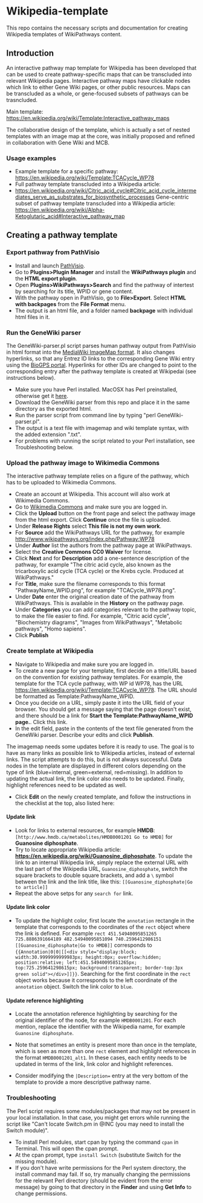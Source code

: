 # Wikipedia-template
This repo contains the necessary scripts and documentation for creating Wikipedia templates of WikiPathways content.

## Introduction
An interactive pathway map template for Wikipedia has been developed that can be used to create pathway-specific maps that can be transcluded into relevant Wikipedia pages. Interactive pathway maps have clickable nodes which link to either Gene Wiki pages, or other public resources. Maps can be transcluded as a whole, or gene-focused subsets of pathways can be trasncluded. 

Main template: https://en.wikipedia.org/wiki/Template:Interactive_pathway_maps

The collaborative design of the template, which is actually a set of nested templates with an image map at the core, was initially proposed and refined in collaboration with Gene Wiki and MCB. 

### Usage examples
* Example template for a specific pathway: https://en.wikipedia.org/wiki/Template:TCACycle_WP78
* Full pathway template transcluded into a Wikipedia article: 
* https://en.wikipedia.org/wiki/Citric_acid_cycle#Citric_acid_cycle_intermediates_serve_as_substrates_for_biosynthetic_processes
Gene-centric subset of pathway template transcluded into a Wikipedia article: https://en.wikipedia.org/wiki/Alpha-Ketoglutaric_acid#Interactive_pathway_map

## Creating a pathway template

### Export pathway from PathVisio
* Install and launch [PathVisio](https://pathvisio.github.io/downloads).
* Go to **Plugins>Plugin Manager** and install the **WikiPathways plugin** and the **HTML export plugin**. 
* Open **Plugins>WikiPathways>Search** and find the pathway of intertest by searching for its title, WPID or gene content.
* With the pathway open in PathVisio, go to **File>Export**. Select **HTML with backpages** from the **File Format** menu. 
* The output is an html file, and a folder named **backpage** with individual html files in it. 

### Run the GeneWiki parser

The GeneWiki-parser.pl script parses human pathway output from PathVisio in html format into the [MediaWiki ImageMap format](http://www.mediawiki.org/wiki/Extension:ImageMap). It also changes hyperlinks, so that any Entrez ID links to the corresponding Gene Wiki entry using the [BioGPS portal](http://plugins.biogps.org/cgi-bin/wp.cgi?id=). Hyperlinks for other IDs are changed to point to the corresponding entry after the pathway template is created at Wikipedai (see instructions below). 

* Make sure you have Perl installed. MacOSX has Perl preinstalled, otherwise get it [here](https://www.perl.org/get.html). 
* Download the GeneWiki parser from this repo and place it in the same directory as the exported html.
* Run the parser script from command line by typing "perl GeneWiki-parser.pl".
* The output is a text file with imagemap and wiki template syntax, with the added extension ".txt".
* For problems with running the script related to your Perl installation, see Troubleshooting below.

### Upload the pathway image to Wikimedia Commons

The interactive pathway template relies on a figure of the pathway, which has to be uploaded to Wikimedia Commons. 

* Create an account at Wikipedia. This account will also work at Wikimedia Commons. 
* Go to [Wikimedia Commons](https://commons.wikimedia.org/wiki/Main_Page) and make sure you are logged in.
* Click the **Upload** button on the front page and select the pathway image from the html export. Click **Continue** once the file is uploaded.
* Under **Release Rights** select **This file is not my own work**. 
* For **Source** add the WikiPathways URL for the pathway, for example http://www.wikipathways.org/index.php/Pathway:WP78
* Under **Author** list the authors from the pathway page at WikiPathways. 
* Select the **Creative Commons CC0 Waiver** for license.
* Click **Next** and for **Description** add a one-sentence description of the pathway, for example "The citric acid cycle, also known as the tricarboxylic acid cycle (TCA cycle) or the Krebs cycle. Produced at WikiPathways."
* For **Title**, make sure the filename corresponds to this format "PathwayName_WPID.png", for example "TCACycle_WP78.png". 
* Under **Date** enter the original creation date of the pathway from WikiPathways. This is available in the **History** on the pathway page.
* Under **Categories** you can add categories relevant to the pathway topic, to make the file easier to find. For example, "Citric acid cycle", "Biochemistry diagrams", "Images from WikiPathways", "Metabolic pathways", "Homo sapiens".
* Click **Publish**

### Create template at Wikipedia

* Navigate to Wikipedia and make sure you are logged in. 
* To create a new page for your template, first decide on a title/URL based on the convention for existing pathway templates. For example, the template for the TCA cycle pathway, with WP id WP78, has the URL https://en.wikipedia.org/wiki/Template:TCACycle_WP78. 
The URL should be formatted as Template:PathwayName_WPID.
* Once you decide on a URL, simply paste it into the URL field of your browser. You should get a message saying that the page doesn't exist, and there should be a link for **Start the Template:PathwayName_WPID page.**. Click this link.
* In the edit field, paste in the contents of the text file generated from the GeneWiki parser. Describe your edits and click **Publish**.

The imagemap needs some updates before it is ready to use. The goal is to have as many links as possible link to Wikipedia articles, instead of external links. The script attempts to do this, but is not always successful.
Data nodes in the template are displayed in different colors depending on the type of link (blue=internal, green=external, red=missing). In addition to updating the actual link, the link color also needs to be updated. Finally, highlight references need to be updated as well. 
* Click **Edit** on the newly created template, and follow the instructions in the checklist at the top, also listed here: 
#### Update link ####
* Look for links to external resources, for example **HMDB**: `[http://www.hmdb.ca/metabolites/HMDB0001201 Go to HMDB]` for **Guanosine diphosphate**.
* Try to locate appropriate Wikipedia article: **https://en.wikipedia.org/wiki/Guanosine_diphosphate**. To update the link to an internal Wikipedia link, simply replace the external URL with the last part of the Wikipedia URL, `Guanosine_diphosphate`, switch the square brackets to double square brackets, and add a `\` symbol between the link and the link title, like this: `[[Guanosine_diphosphate|Go to article]]`
* Repeat the above setps for any `search for` link.
#### Update link color ####
* To update the highlight color, first locate the `annotation` rectangle in the template that corresponds to the coordinates of the `rect` object where the link is defined. For example `rect 451.54940095851265 725.8886391664189 482.54940095851094 740.2596412986151 [[Guanosine_diphosphate|Go to HMDB]]` corresponds to `{{Annotation|0|0|[[<div style="display:block; width:30.9999999999983px; height:0px; overflow:hidden; position:relative; left:451.54940095851265px; top:725.259641298615px; background:transparent; border-top:3px green solid"></div>]]}}`. Searching for the first coordinate in the `rect` object works because it corresponds to the left coordinate of the `annotation` object. Switch the link color to `blue`.
#### Update reference highlighting ####
* Locate the annotation reference highlighting by searching for the original identifier of the node, for example `HMDB0001201`. For each mention, replace the identifier with the Wikipedia name, for example `Guanosine diphosphate`.

* Note that sometimes an entity is present more than once in the template, which is seen as more than one `rect` element and highlight references in the format `HMDB0001201_alt1`. In these cases, each entity needs to be updated in terms of the link, link color and highlight references.
* Consider modifying the `|Description=` entry at the very bottom of the template to provide a more descriptive pathway name.

### Troubleshooting

The Perl script requires some modules/packages that may not be present in your local installation. In that case, you might get errors while running the script like "Can't locate Switch.pm in @INC (you may need to install the Switch module)". 
* To install Perl modules, start cpan by typing the command `cpan` in Terminal. This will open the cpan prompt.
* At the cpan prompt, type `install Switch` (substitute Switch for the missing module).
* If you don't have write permissions for the Perl system directory, the install command may fail. If so, try manually changing the permissions for the relevant Perl directory (should be evident from the error message) by going to that directory in the **Finder** and using **Get Info** to change permissions.


